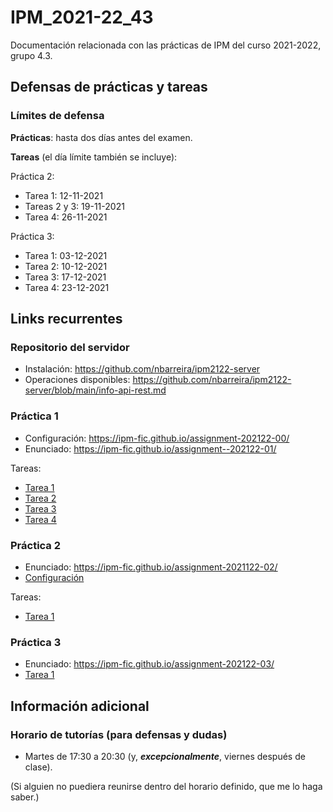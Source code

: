 # IPM_2021-22_43

Documentación relacionada con las prácticas de IPM del curso 2021-2022, grupo 4.3.


## Defensas de prácticas y tareas

### Límites de defensa

**Prácticas**: hasta dos días antes del examen.

**Tareas** (el día límite también se incluye):

Práctica 2:
* Tarea 1: 12-11-2021
* Tareas 2 y 3: 19-11-2021
* Tarea 4: 26-11-2021

Práctica 3:
* Tarea 1: 03-12-2021
* Tarea 2: 10-12-2021
* Tarea 3: 17-12-2021
* Tarea 4: 23-12-2021


## Links recurrentes

### Repositorio del servidor

- Instalación: <https://github.com/nbarreira/ipm2122-server>
- Operaciones disponibles: <https://github.com/nbarreira/ipm2122-server/blob/main/info-api-rest.md>


### Práctica 1

- Configuración: <https://ipm-fic.github.io/assignment-202122-00/>
- Enunciado: <https://ipm-fic.github.io/assignment--202122-01/>

Tareas:
- [Tarea 1](17-09-2021.md)
- [Tarea 2](24-09-2021.md)
- [Tarea 3](01-10-2021.md)
- [Tarea 4](08-10-2021.md)


### Práctica 2

- Enunciado: <https://ipm-fic.github.io/assignment-2021122-02/>
- [Configuración](22-10-2021.md#configuración)

Tareas:
- [Tarea 1](22-10-2021.md#tarea-1-diseño-de-la-interfaz)


### Práctica 3

- Enunciado: <https://ipm-fic.github.io/assignment-202122-03/>
- [Tarea 1](12-11-2021.md)



## Información adicional

### Horario de tutorías (para defensas y dudas)

* Martes de 17:30 a 20:30 (y, _**excepcionalmente**_, viernes después de clase).

(Si alguien no puediera reunirse dentro del horario definido, que me lo haga saber.)

